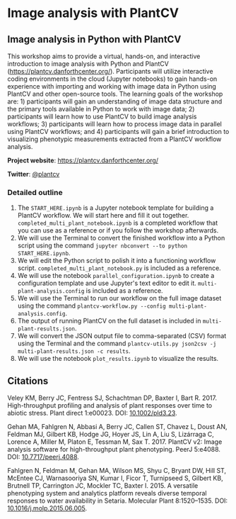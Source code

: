 # Image analysis with PlantCV

## Image analysis in Python with PlantCV

This workshop aims to provide a virtual, hands-on, and interactive introduction to image analysis with Python and PlantCV (https://plantcv.danforthcenter.org/). Participants will utilize interactive coding environments in the cloud (Jupyter notebooks) to gain hands-on experience with importing and working with image data in Python using PlantCV and other open-source tools. The learning goals of the workshop are: 1) participants will gain an understanding of image data structure and the primary tools available in Python to work with image data; 2) participants will learn how to use PlantCV to build image analysis workflows; 3) participants will learn how to process image data in parallel using PlantCV workflows; and 4) participants will gain a brief introduction to visualizing phenotypic measurements extracted from a PlantCV workflow analysis.

**Project website**: https://plantcv.danforthcenter.org/

**Twitter**: [@plantcv](https://twitter.com/plantcv)

### Detailed outline

1. The `START_HERE.ipynb` is a Jupyter notebook template for building a PlantCV workflow.
We will start here and fill it out together. `completed_multi_plant_notebook.ipynb` is
a completed workflow that you can use as a reference or if you follow the workshop
afterwards.
2. We will use the Terminal to convert the finished workflow into a Python script using
the command `jupyter nbconvert --to python START_HERE.ipynb`.
3. We will edit the Python script to polish it into a functioning workflow script.
`completed_multi_plant_notebook.py` is included as a reference.
4. We will use the notebook `parallel_configuration.ipynb` to create a configuration
template and use Jupyter's text editor to edit it. `multi-plant-analysis.config` is
included as a reference.
5. We will use the Terminal to run our workflow on the full image dataset using the
command `plantcv-workflow.py --config multi-plant-analysis.config`.
6. The output of running PlantCV on the full dataset is included in `multi-plant-results.json`.
7. We will convert the JSON output file to comma-separated (CSV) format using the
Terminal and the command `plantcv-utils.py json2csv -j multi-plant-results.json -c results`.
8. We will use the notebook `plot_results.ipynb` to visualize the results.

## Citations
Veley KM, Berry JC, Fentress SJ, Schachtman DP, Baxter I, Bart R. 2017. High-throughput profiling and analysis of plant responses over time to abiotic stress. Plant direct 1:e00023. DOI: [10.1002/pld3.23](https://doi.org/10.1002/pld3.23).

Gehan MA, Fahlgren N, Abbasi A, Berry JC, Callen ST, Chavez L, Doust AN, Feldman MJ, Gilbert KB, Hodge JG, Hoyer JS, Lin A, Liu S, Lizárraga C, Lorence A, Miller M, Platon E, Tessman M, Sax T. 2017. PlantCV v2: Image analysis software for high-throughput plant phenotyping. PeerJ 5:e4088. DOI: [10.7717/peerj.4088](https://doi.org/10.7717/peerj.4088).

Fahlgren N, Feldman M, Gehan MA, Wilson MS, Shyu C, Bryant DW, Hill ST, McEntee CJ, Warnasooriya SN, Kumar I, Ficor T, Turnipseed S, Gilbert KB, Brutnell TP, Carrington JC, Mockler TC, Baxter I. 2015. A versatile phenotyping system and analytics platform reveals diverse temporal responses to water availability in Setaria. Molecular Plant 8:1520–1535. DOI: [10.1016/j.molp.2015.06.005](https://doi.org/10.1016/j.molp.2015.06.005).
